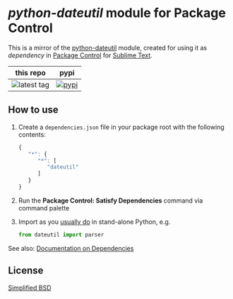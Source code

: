 # *python-dateutil* module for Package Control

This is a mirror of the [python-dateutil](https://github.com/dateutil/dateutil) module, created for using it as *dependency* in [Package Control](http://packagecontrol.io) for [Sublime Text](http://sublimetext.com/).


this repo | pypi
---- | ----
![latest tag](https://img.shields.io/github/tag/vovkkk/sublime-dateutil.svg) | [![pypi](https://img.shields.io/pypi/v/python-dateutil.svg)](https://pypi.python.org/pypi/python-dateutil)


## How to use

1. Create a `dependencies.json` file in your package root with the following contents:

    ```js
    {
       "*": {
          "*": [
             "dateutil"
          ]
       }
    }
    ```

2. Run the **Package Control: Satisfy Dependencies** command via command palette

3. Import as you [usually do](https://dateutil.readthedocs.io/en/stable/#quick-example) in stand-alone Python, e.g.

    ```python
    from dateutil import parser
    ```

See also:
[Documentation on Dependencies ](https://packagecontrol.io/docs/dependencies)

## License

[Simplified BSD](all/LICENSE)
